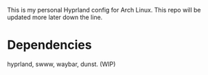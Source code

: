 This is my personal Hyprland config for Arch Linux. This repo will be updated more later down the line.

# Dependencies

hyprland, swww, waybar, dunst. (WIP)
